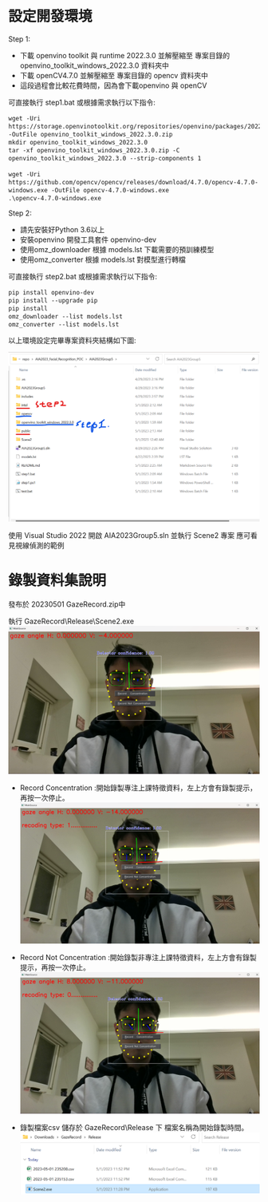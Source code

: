 # 設定開發環境

Step 1: 
* 下載 openvino toolkit 與 runtime 2022.3.0 並解壓縮至 專案目錄的 openvino_toolkit_windows_2022.3.0 資料夾中
* 下載 openCV4.7.0 並解壓縮至 專案目錄的 opencv 資料夾中
* 這段過程會比較花費時間，因為會下載openvino 與 openCV

可直接執行 step1.bat 或根據需求執行以下指令:
```
wget -Uri https://storage.openvinotoolkit.org/repositories/openvino/packages/2022.3/windows/w_openvino_toolkit_windows_2022.3.0.9052.9752fafe8eb_x86_64.zip -OutFile openvino_toolkit_windows_2022.3.0.zip
mkdir openvino_toolkit_windows_2022.3.0 
tar -xf openvino_toolkit_windows_2022.3.0.zip -C openvino_toolkit_windows_2022.3.0 --strip-components 1

wget -Uri https://github.com/opencv/opencv/releases/download/4.7.0/opencv-4.7.0-windows.exe -OutFile opencv-4.7.0-windows.exe
.\opencv-4.7.0-windows.exe
```

Step 2:
* 請先安裝好Python 3.6以上
* 安裝openvino 開發工具套件 openvino-dev 
* 使用omz_downloader 根據 models.lst 下載需要的預訓練模型
* 使用omz_converter 根據 models.lst 對模型進行轉檔

可直接執行 step2.bat 或根據需求執行以下指令:
```
pip install openvino-dev
pip install --upgrade pip
pip install
omz_downloader --list models.lst
omz_converter --list models.lst
```

以上環境設定完畢專案資料夾結構如下圖:

![](pics/init1.png)

使用 Visual Studio 2022 開啟 AIA2023Group5.sln 並執行 Scene2 專案 應可看見視線偵測的範例


# 錄製資料集說明

發布於 20230501 GazeRecord.zip中

執行 GazeRecord\Release\Scene2.exe 
![](pics/Record1.png)

* Record Concentration :開始錄製專注上課特徵資料，左上方會有錄製提示，再按一次停止。 
![](pics/Record2.png)

* Record Not Concentration :開始錄製非專注上課特徵資料，左上方會有錄製提示，再按一次停止。 
![](pics/Record3.png)
* 錄製檔案csv 儲存於 GazeRecord\Release 下 檔案名稱為開始錄製時間。 
![](pics/Record4.png)